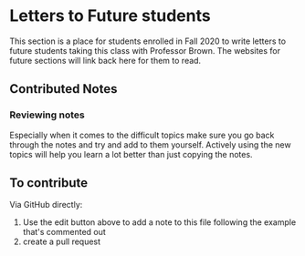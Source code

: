 # Letters to Future students

This section is a place for students enrolled in Fall 2020 to write letters to future students taking this class with Professor Brown. 
The websites for future sections will link back here for them to read. 


## Contributed Notes

<!-- use the following example line as a template to link to your letter -->

<!-- ### title or key takeaway -->
<!-- your advice can be as short as a single sentence or it can be a few paragraphs, whatever you like -->
<!-- it won't be anonymous because of the commit history, but you can choose to sign it or not and include 
information about what courses you had before this or not-->

### Reviewing notes
Especially when it comes to the difficult topics make sure you go back through the notes and try and add to them yourself. Actively using the new topics will help you learn a lot better than just copying the notes.


## To contribute

Via GitHub directly:

1. Use the edit button above to add a note to this file following the example that's commented out
2. create a pull request

